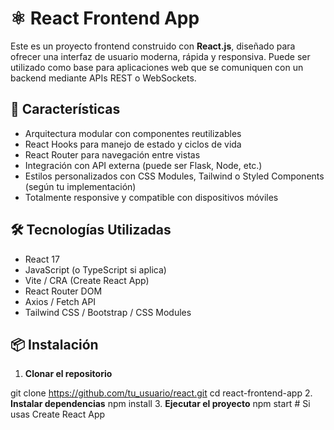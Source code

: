 # ⚛️ React Frontend App

Este es un proyecto frontend construido con **React.js**, diseñado para ofrecer una interfaz de usuario moderna, rápida y responsiva. Puede ser utilizado como base para aplicaciones web que se comuniquen con un backend mediante APIs REST o WebSockets.

## 🚀 Características

- Arquitectura modular con componentes reutilizables
- React Hooks para manejo de estado y ciclos de vida
- React Router para navegación entre vistas
- Integración con API externa (puede ser Flask, Node, etc.)
- Estilos personalizados con CSS Modules, Tailwind o Styled Components (según tu implementación)
- Totalmente responsive y compatible con dispositivos móviles

## 🛠️ Tecnologías Utilizadas

- React 17
- JavaScript (o TypeScript si aplica)
- Vite / CRA (Create React App)
- React Router DOM
- Axios / Fetch API
- Tailwind CSS / Bootstrap / CSS Modules

## 📦 Instalación

1. **Clonar el repositorio**

git clone https://github.com/tu_usuario/react.git
cd react-frontend-app
2. **Instalar dependencias**
npm install
3. **Ejecutar el proyecto**
npm start     # Si usas Create React App

